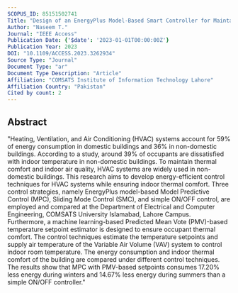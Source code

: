 ```yaml
---
SCOPUS_ID: 85151502741
Title: "Design of an EnergyPlus Model-Based Smart Controller for Maintaining Thermal Comfortable Environment in Non-Domestic Building"
Author: "Naseem T."
Journal: "IEEE Access"
Publication Date: {'$date': '2023-01-01T00:00:00Z'}
Publication Year: 2023
DOI: "10.1109/ACCESS.2023.3262934"
Source Type: "Journal"
Document Type: "ar"
Document Type Description: "Article"
Affiliation: "COMSATS Institute of Information Technology Lahore"
Affiliation Country: "Pakistan"
Cited by count: 2
---
```


## Abstract
"Heating, Ventilation, and Air Conditioning (HVAC) systems account for 59% of energy consumption in domestic buildings and 36% in non-domestic buildings. According to a study, around 39% of occupants are dissatisfied with indoor temperature in non-domestic buildings. To maintain thermal comfort and indoor air quality, HVAC systems are widely used in non-domestic buildings. This research aims to develop energy-efficient control techniques for HVAC systems while ensuring indoor thermal comfort. Three control strategies, namely EnergyPlus model-based Model Predictive Control (MPC), Sliding Mode Control (SMC), and simple ON/OFF control, are employed and compared at the Department of Electrical and Computer Engineering, COMSATS University Islamabad, Lahore Campus. Furthermore, a machine learning-based Predicted Mean Vote (PMV)-based temperature setpoint estimator is designed to ensure occupant thermal comfort. The control techniques estimate the temperature setpoints and supply air temperature of the Variable Air Volume (VAV) system to control indoor room temperature. The energy consumption and indoor thermal comfort of the building are compared under different control techniques. The results show that MPC with PMV-based setpoints consumes 17.20% less energy during winters and 14.67% less energy during summers than a simple ON/OFF controller."
